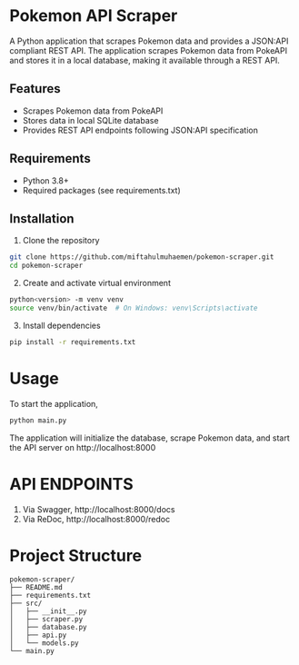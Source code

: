 # Pokemon API Scraper

A Python application that scrapes Pokemon data and provides a JSON:API compliant REST API. The application scrapes Pokemon data from PokeAPI and stores it in a local database, making it available through a REST API.

## Features

- Scrapes Pokemon data from PokeAPI
- Stores data in local SQLite database
- Provides REST API endpoints following JSON:API specification

## Requirements

- Python 3.8+
- Required packages (see requirements.txt)

## Installation

1. Clone the repository
```bash
git clone https://github.com/miftahulmuhaemen/pokemon-scraper.git
cd pokemon-scraper
```

2. Create and activate virtual environment
```bash
python<version> -m venv venv
source venv/bin/activate  # On Windows: venv\Scripts\activate
```

3. Install dependencies
```bash
pip install -r requirements.txt
```
# Usage

To start the application,
```bash
python main.py
```

The application will initialize the database, scrape Pokemon data, and start the API server on http://localhost:8000

# API ENDPOINTS
1. Via Swagger, http://localhost:8000/docs
2. Via ReDoc, http://localhost:8000/redoc

# Project Structure
```
pokemon-scraper/
├── README.md
├── requirements.txt
├── src/
│   ├── __init__.py
│   ├── scraper.py
│   ├── database.py
│   ├── api.py
│   └── models.py
└── main.py
```